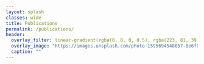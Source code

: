 ```yaml
---
layout: splash
classes: wide
title: Publications
permalink: /publications/
header:
  overlay_filter: linear-gradient(rgba(0, 0, 0, 0.5), rgba(223, 81, 39, 0.5))
  overlay_image: "https://images.unsplash.com/photo-1595694548657-8e6f0d681f8a?ixlib=rb-1.2.1&ixid=MnwxMjA3fDB8MHxwaG90by1wYWdlfHx8fGVufDB8fHx8&auto=format&fit=crop&w=1776&q=80"
  caption: ""
---
```

